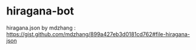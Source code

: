 # hiragana-bot
hiragana.json by mdzhang : https://gist.github.com/mdzhang/899a427eb3d0181cd762#file-hiragana-json
